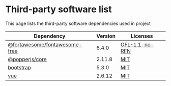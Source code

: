 # Third-party software list

This page lists the third-party software dependencies used in project

| Dependency                                                                                   | Version | Licenses                                                                      |
|----------------------------------------------------------------------------------------------|---------|-------------------------------------------------------------------------------|
| [@fortawesome/fontawesome-free](https://www.npmjs.com/package/@fortawesome/fontawesome-free) | 6.4.0   | [OFL-1.1-no-RFN](http://scripts.sil.org/cms/scripts/page.php?item_id=OFL_web) |
| [@popperjs/core](https://www.npmjs.com/package/@popperjs/core)                               | 2.11.8  | [MIT](http://opensource.org/licenses/mit-license.php)                         |
| [bootstrap](https://www.npmjs.com/package/bootstrap)                                         | 5.3.0   | [MIT](http://opensource.org/licenses/mit-license.php)                         |
| [vue](https://www.npmjs.com/package/vue)                                                     | 2.6.12  | [MIT](http://opensource.org/licenses/mit-license.php)                         |